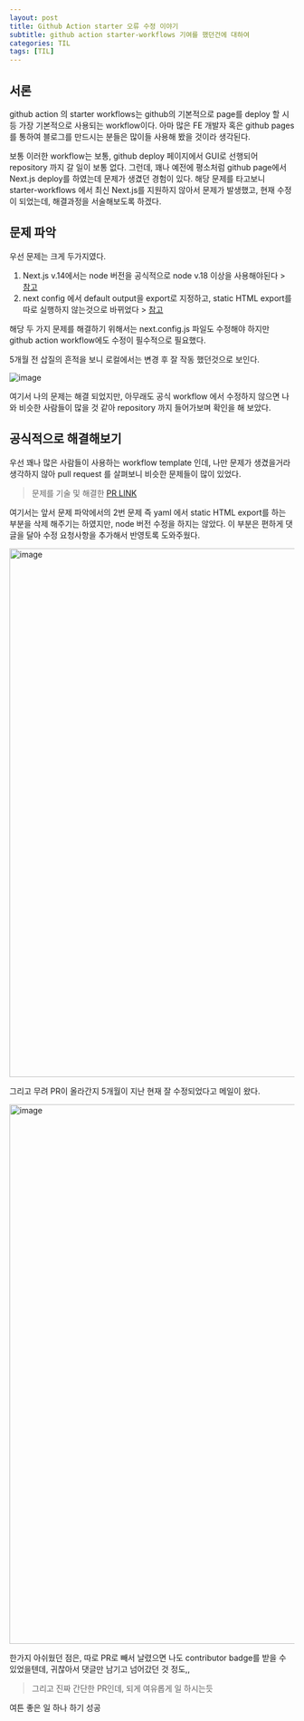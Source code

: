 ```yaml
---
layout: post
title: Github Action starter 오류 수정 이야기
subtitle: github action starter-workflows 기여를 했던건에 대하여
categories: TIL
tags: [TIL]
---
```


## 서론

github action 의 starter workflows는 github의 기본적으로 page를 deploy 할 시 등 가장 기본적으로 사용되는 workflow이다. 아마 많은 FE 개발자 혹은 github pages를 통하여 블로그를 만드시는 분들은 많이들 사용해 봤을 것이라 생각된다.

보통 이러한 workflow는 보통, github deploy 페이지에서 GUI로 선행되어 repository 까지 갈 일이 보통 없다. 그런데, 꽤나 예전에 평소처럼 github page에서 Next.js deploy를 하였는데 문제가 생겼던 경험이 있다. 해당 문제를 타고보니 starter-workflows 에서 최신 Next.js를 지원하지 않아서 문제가 발생했고, 현재 수정이 되었는데, 해결과정을 서술해보도록 하겠다.

## 문제 파악

우선 문제는 크게 두가지였다.

1. Next.js v.14에서는 node 버전을 공식적으로 node v.18 이상을 사용해야된다 > [참고](https://nextjs.org/docs/pages/building-your-application/upgrading/version-14)
2. next config 에서 default output을 export로 지정하고, static HTML export를 따로 실행하지 않는것으로 바뀌었다 > [참고](https://nextjs.org/docs/app/building-your-application/deploying/static-exports)

해당 두 가지 문제를 해결하기 위해서는 next.config.js 파일도 수정해야 하지만 github action workflow에도 수정이 필수적으로 필요했다.

5개월 전 삽질의 흔적을 보니 로컬에서는 변경 후 잘 작동 했던것으로 보인다.

![image](https://github.com/071yoon/071yoon.github.io/assets/66371206/4d74aac6-1196-4e46-98ed-708d89d34171)

여기서 나의 문제는 해결 되었지만, 아무래도 공식 workflow 에서 수정하지 않으면 나와 비슷한 사람들이 많을 것 같아 repository 까지 들어가보며 확인을 해 보았다.

## 공식적으로 해결해보기

우선 꽤나 많은 사람들이 사용하는 workflow template 인데, 나만 문제가 생겼을거라 생각하지 않아 pull request 를 살펴보니 비슷한 문제들이 많이 있었다.

> 문제를 기술 및 해결한 [PR LINK](https://github.com/actions/starter-workflows/pull/2204)

여기서는 앞서 문제 파악에서의 2번 문제 즉 yaml 에서 static HTML export를 하는 부분을 삭제 해주기는 하였지만, node 버전 수정을 하지는 않았다. 이 부분은 편하게 댓글을 달아 수정 요청사항을 추가해서 반영토록 도와주웠다.

<img width="933" alt="image" src="https://github.com/071yoon/071yoon.github.io/assets/66371206/e43305c9-5436-4e79-849d-ba99e51a33ad">

그리고 무려 PR이 올라간지 5개월이 지난 현재 잘 수정되었다고 메일이 왔다.

<img width="952" alt="image" src="https://github.com/071yoon/071yoon.github.io/assets/66371206/6af5eb93-4eec-4c66-a4c9-e5c73f0fb430">

한가지 아쉬웠던 점은, 따로 PR로 빼서 날렸으면 나도 contributor badge를 받을 수 있었을텐데, 귀찮아서 댓글만 남기고 넘어갔던 것 정도,,

> 그리고 진짜 간단한 PR인데, 되게 여유롭게 일 하시는듯

여튼 좋은 일 하나 하기 성공
